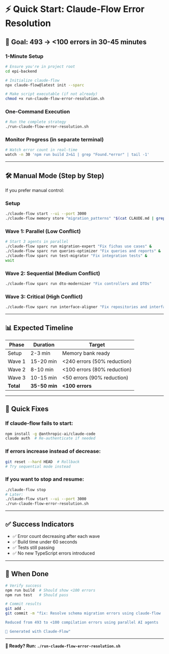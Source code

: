 # ⚡ Quick Start: Claude-Flow Error Resolution

## 🎯 Goal: 493 → <100 errors in 30-45 minutes

### **1-Minute Setup**
```bash
# Ensure you're in project root
cd epi-backend

# Initialize claude-flow
npx claude-flow@latest init --sparc

# Make script executable (if not already)
chmod +x run-claude-flow-error-resolution.sh
```

### **One-Command Execution**
```bash
# Run the complete strategy
./run-claude-flow-error-resolution.sh
```

### **Monitor Progress** (in separate terminal)
```bash
# Watch error count in real-time
watch -n 30 'npm run build 2>&1 | grep "Found.*error" | tail -1'
```

---

## 🛠️ Manual Mode (Step by Step)

If you prefer manual control:

### **Setup**
```bash
./claude-flow start --ui --port 3000
./claude-flow memory store "migration_patterns" "$(cat CLAUDE.md | grep -A 50 'PADRÕES DE CORREÇÃO')"
```

### **Wave 1: Parallel (Low Conflict)**
```bash
# Start 3 agents in parallel
./claude-flow sparc run migration-expert "Fix fichas use cases" &
./claude-flow sparc run queries-optimizer "Fix queries and reports" &  
./claude-flow sparc run test-migrator "Fix integration tests" &
wait
```

### **Wave 2: Sequential (Medium Conflict)**
```bash
./claude-flow sparc run dto-modernizer "Fix controllers and DTOs"
```

### **Wave 3: Critical (High Conflict)**
```bash
./claude-flow sparc run interface-aligner "Fix repositories and interfaces"
```

---

## 📊 Expected Timeline

| Phase | Duration | Target |
|-------|----------|--------|
| Setup | 2-3 min | Memory bank ready |
| Wave 1 | 15-20 min | <240 errors (50% reduction) |
| Wave 2 | 8-10 min | <100 errors (80% reduction) |
| Wave 3 | 10-15 min | <50 errors (90% reduction) |
| **Total** | **35-50 min** | **<100 errors** |

---

## 🔧 Quick Fixes

### **If claude-flow fails to start:**
```bash
npm install -g @anthropic-ai/claude-code
claude auth  # Re-authenticate if needed
```

### **If errors increase instead of decrease:**
```bash
git reset --hard HEAD  # Rollback
# Try sequential mode instead
```

### **If you want to stop and resume:**
```bash
./claude-flow stop
# Later: 
./claude-flow start --ui --port 3000
./run-claude-flow-error-resolution.sh
```

---

## ✅ Success Indicators

- ✅ Error count decreasing after each wave
- ✅ Build time under 60 seconds  
- ✅ Tests still passing
- ✅ No new TypeScript errors introduced

---

## 🎉 When Done

```bash
# Verify success
npm run build  # Should show <100 errors
npm run test   # Should pass

# Commit results
git add .
git commit -m "fix: Resolve schema migration errors using claude-flow

Reduced from 493 to <100 compilation errors using parallel AI agents

🤖 Generated with Claude-Flow"
```

---

**🚀 Ready? Run: `./run-claude-flow-error-resolution.sh`**